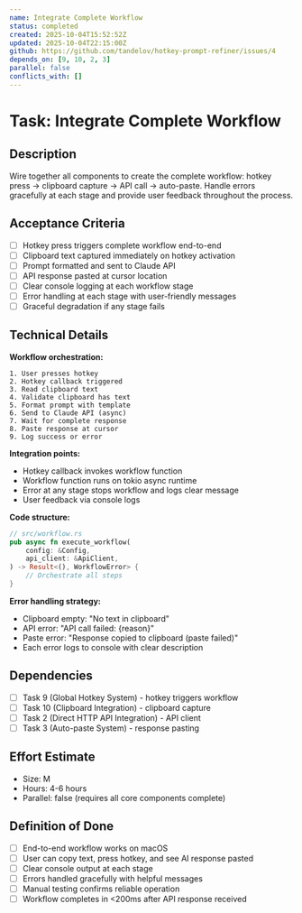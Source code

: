 ```yaml
---
name: Integrate Complete Workflow
status: completed
created: 2025-10-04T15:52:52Z
updated: 2025-10-04T22:15:00Z
github: https://github.com/tandelov/hotkey-prompt-refiner/issues/4
depends_on: [9, 10, 2, 3]
parallel: false
conflicts_with: []
---
```


# Task: Integrate Complete Workflow

## Description
Wire together all components to create the complete workflow: hotkey press → clipboard capture → API call → auto-paste. Handle errors gracefully at each stage and provide user feedback throughout the process.

## Acceptance Criteria
- [ ] Hotkey press triggers complete workflow end-to-end
- [ ] Clipboard text captured immediately on hotkey activation
- [ ] Prompt formatted and sent to Claude API
- [ ] API response pasted at cursor location
- [ ] Clear console logging at each workflow stage
- [ ] Error handling at each stage with user-friendly messages
- [ ] Graceful degradation if any stage fails

## Technical Details
**Workflow orchestration:**
```
1. User presses hotkey
2. Hotkey callback triggered
3. Read clipboard text
4. Validate clipboard has text
5. Format prompt with template
6. Send to Claude API (async)
7. Wait for complete response
8. Paste response at cursor
9. Log success or error
```

**Integration points:**
- Hotkey callback invokes workflow function
- Workflow function runs on tokio async runtime
- Error at any stage stops workflow and logs clear message
- User feedback via console logs

**Code structure:**
```rust
// src/workflow.rs
pub async fn execute_workflow(
    config: &Config,
    api_client: &ApiClient,
) -> Result<(), WorkflowError> {
    // Orchestrate all steps
}
```

**Error handling strategy:**
- Clipboard empty: "No text in clipboard"
- API error: "API call failed: {reason}"
- Paste error: "Response copied to clipboard (paste failed)"
- Each error logs to console with clear description

## Dependencies
- [ ] Task 9 (Global Hotkey System) - hotkey triggers workflow
- [ ] Task 10 (Clipboard Integration) - clipboard capture
- [ ] Task 2 (Direct HTTP API Integration) - API client
- [ ] Task 3 (Auto-paste System) - response pasting

## Effort Estimate
- Size: M
- Hours: 4-6 hours
- Parallel: false (requires all core components complete)

## Definition of Done
- [ ] End-to-end workflow works on macOS
- [ ] User can copy text, press hotkey, and see AI response pasted
- [ ] Clear console output at each stage
- [ ] Errors handled gracefully with helpful messages
- [ ] Manual testing confirms reliable operation
- [ ] Workflow completes in <200ms after API response received
